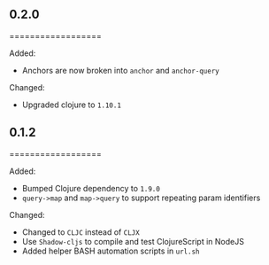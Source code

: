 ## 0.2.0
==================

Added:
* Anchors are now broken into `anchor` and `anchor-query`

Changed:
* Upgraded clojure to `1.10.1`

## 0.1.2
==================

Added:
* Bumped Clojure dependency to `1.9.0`
* `query->map` and `map->query` to support repeating param identifiers

Changed:
* Changed to `CLJC` instead of `CLJX`
* Use `Shadow-cljs` to compile and test ClojureScript in NodeJS
* Added helper BASH automation scripts in `url.sh`
